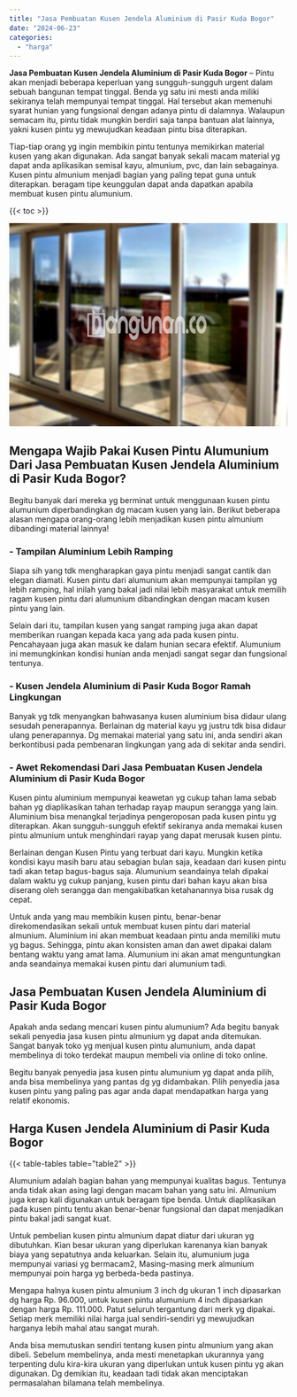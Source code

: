 ```yaml
---
title: "Jasa Pembuatan Kusen Jendela Aluminium di Pasir Kuda Bogor"
date: "2024-06-23"
categories: 
  - "harga"
---
```


**Jasa Pembuatan Kusen Jendela Aluminium di Pasir Kuda Bogor** – Pintu akan menjadi beberapa keperluan yang sungguh-sungguh urgent dalam sebuah bangunan tempat tinggal. Benda yg satu ini mesti anda miliki sekiranya telah mempunyai tempat tinggal. Hal tersebut akan memenuhi syarat hunian yang fungsional dengan adanya pintu di dalamnya. Walaupun semacam itu, pintu tidak mungkin berdiri saja tanpa bantuan alat lainnya, yakni kusen pintu yg mewujudkan keadaan pintu bisa diterapkan.

Tiap-tiap orang yg ingin membikin pintu tentunya memikirkan material kusen yang akan digunakan. Ada sangat banyak sekali macam material yg dapat anda aplikasikan semisal kayu, almunium, pvc, dan lain sebagainya. Kusen pintu almunium menjadi bagian yang paling tepat guna untuk diterapkan. beragam tipe keunggulan dapat anda dapatkan apabila membuat kusen pintu alumunium.

{{< toc >}}

![Jasa Pembuatan Kusen Jendela Aluminium di Pasir Kuda Bogor](/images/harga-kusen-jendela-alumunium-46.png)

## Mengapa Wajib Pakai Kusen Pintu Alumunium Dari Jasa Pembuatan Kusen Jendela Aluminium di Pasir Kuda Bogor?

Begitu banyak dari mereka yg berminat untuk menggunaan kusen pintu alumunium diperbandingkan dg macam kusen yang lain. Berikut beberapa alasan mengapa orang-orang lebih menjadikan kusen pintu almunium dibandingi material lainnya!

### \- Tampilan Aluminium Lebih Ramping

Siapa sih yang tdk mengharapkan gaya pintu menjadi sangat cantik dan elegan diamati. Kusen pintu dari alumunium akan mempunyai tampilan yg lebih ramping, hal inilah yang bakal jadi nilai lebih masyarakat untuk memilih ragam kusen pintu dari alumunium dibandingkan dengan macam kusen pintu yang lain.

Selain dari itu, tampilan kusen yang sangat ramping juga akan dapat memberikan ruangan kepada kaca yang ada pada kusen pintu. Pencahayaan juga akan masuk ke dalam hunian secara efektif. Alumunium ini memungkinkan kondisi hunian anda menjadi sangat segar dan fungsional tentunya.

### \- Kusen Jendela Aluminium di Pasir Kuda Bogor Ramah Lingkungan

Banyak yg tdk menyangkan bahwasanya kusen aluminium bisa didaur ulang sesudah penerapannya. Berlainan dg material kayu yg justru tdk bisa didaur ulang penerapannya. Dg memakai material yang satu ini, anda sendiri akan berkontibusi pada pembenaran lingkungan yang ada di sekitar anda sendiri.

### \- Awet Rekomendasi Dari Jasa Pembuatan Kusen Jendela Aluminium di Pasir Kuda Bogor

Kusen pintu aluminium mempunyai keawetan yg cukup tahan lama sebab bahan yg diaplikasikan tahan terhadap rayap maupun serangga yang lain. Aluminium bisa menangkal terjadinya pengeroposan pada kusen pintu yg diterapkan. Akan sungguh-sungguh efektif sekiranya anda memakai kusen pintu almunium untuk menghindari rayap yang dapat merusak kusen pintu.

Berlainan dengan Kusen Pintu yang terbuat dari kayu. Mungkin ketika kondisi kayu masih baru atau sebagian bulan saja, keadaan dari kusen pintu tadi akan tetap bagus-bagus saja. Alumunium seandainya telah dipakai dalam waktu yg cukup panjang, kusen pintu dari bahan kayu akan bisa diserang oleh serangga dan mengakibatkan ketahanannya bisa rusak dg cepat.

Untuk anda yang mau membikin kusen pintu, benar-benar direkomendasikan sekali untuk membuat kusen pintu dari material almunium. Aluminium ini akan membuat keadaan pintu anda memiliki mutu yg bagus. Sehingga, pintu akan konsisten aman dan awet dipakai dalam bentang waktu yang amat lama. Alumunium ini akan amat menguntungkan anda seandainya memakai kusen pintu dari alumunium tadi.

## Jasa Pembuatan Kusen Jendela Aluminium di Pasir Kuda Bogor

Apakah anda sedang mencari kusen pintu alumunium? Ada begitu banyak sekali penyedia jasa kusen pintu almunium yg dapat anda ditemukan. Sangat banyak toko yg menjual kusen pintu alumunium, anda dapat membelinya di toko terdekat maupun membeli via online di toko online.

Begitu banyak penyedia jasa kusen pintu alumunium yg dapat anda pilih, anda bisa membelinya yang pantas dg yg didambakan. Pilih penyedia jasa kusen pintu yang paling pas agar anda dapat mendapatkan harga yang relatif ekonomis.

## Harga Kusen Jendela Aluminium di Pasir Kuda Bogor

{{< table-tables table="table2" >}}

Alumunium adalah bagian bahan yang mempunyai kualitas bagus. Tentunya anda tidak akan asing lagi dengan macam bahan yang satu ini. Almunium juga kerap kali digunakan untuk beragam tipe benda. Untuk diaplikasikan pada kusen pintu tentu akan benar-benar fungsional dan dapat menjadikan pintu bakal jadi sangat kuat.

Untuk pembelian kusen pintu almunium dapat diatur dari ukuran yg dibutuhkan. Kian besar ukuran yang diperlukan karenanya kian banyak biaya yang sepatutnya anda keluarkan. Selain itu, alumunium juga mempunyai variasi yg bermacam2, Masing-masing merk almunium mempunyai poin harga yg berbeda-beda pastinya.

Mengapa halnya kusen pintu almunium 3 inch dg ukuran 1 inch dipasarkan dg harga Rp. 96.000, untuk kusen pintu alumunium 4 inch dipasarkan dengan harga Rp. 111.000. Patut seluruh tergantung dari merk yg dipakai. Setiap merk memiliki nilai harga jual sendiri-sendiri yg mewujudkan harganya lebih mahal atau sangat murah.

Anda bisa memutuskan sendiri tentang kusen pintu almunium yang akan dibeli. Sebelum membelinya, anda mesti menetapkan ukurannya yang terpenting dulu kira-kira ukuran yang diperlukan untuk kusen pintu yg akan digunakan. Dg demikian itu, keadaan tadi tidak akan menciptakan permasalahan bilamana telah membelinya.
